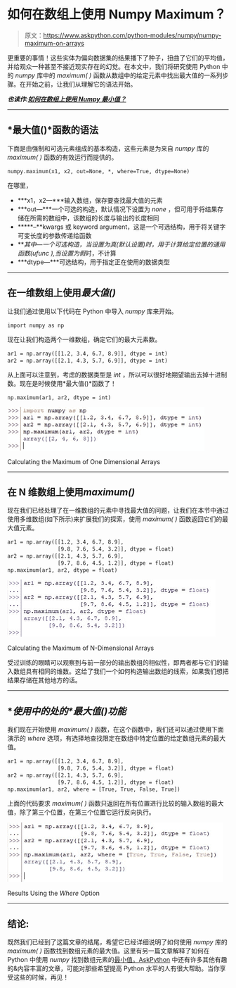 # 如何在数组上使用 Numpy Maximum？

> 原文：<https://www.askpython.com/python-modules/numpy/numpy-maximum-on-arrays>

更重要的事情！这些实体为偏向数据集的结果播下了种子，扭曲了它们的平均值，并给观众一种甚至不接近现实存在的幻觉。在本文中，我们将研究使用 Python 中的 *numpy* 库中的 *maximum( )* 函数从数组中的给定元素中找出最大值的一系列步骤。在开始之前，让我们从理解它的语法开始。

***也读作:[如何在数组上使用 Numpy 最小值？](https://www.askpython.com/python-modules/numpy/numpy-minimum-on-arrays)***

* * *

## ***最大值()*函数**的语法

下面是由强制和可选元素组成的基本构造，这些元素是为来自 *numpy* 库的 *maximum( )* 函数的有效运行而提供的。

```
numpy.maximum(x1, x2, out=None, *, where=True, dtype=None)

```

在哪里，

*   ***x1，x2—***输入数组，保存要查找最大值的元素
*   ***out—***一个可选的构造，默认情况下设置为 *none* ，但可用于将结果存储在所需的数组中，该数组的长度与输出的长度相同
*   *****–**kwargs 或 keyword argument，这是一个可选结构，用于将关键字可变长度的参数传递给函数
*   ***其中—***一个可选构造，当设置为*真*(默认设置)时，用于计算给定位置的通用函数(ufunc ),当设置为*假*时，不计算
*   ***dtype—***可选结构，用于指定正在使用的数据类型

* * *

## **在一维数组上使用*最大值()***

让我们通过使用以下代码在 Python 中导入 *numpy* 库来开始。

```
import numpy as np

```

现在让我们构造两个一维数组，确定它们的最大元素数。

```
ar1 = np.array([[1.2, 3.4, 6.7, 8.9]], dtype = int)
ar2 = np.array([[2.1, 4.3, 5.7, 6.9]], dtype = int)

```

从上面可以注意到，考虑的数据类型是 *int* ，所以可以很好地期望输出去掉十进制数。现在是时候使用*最大值()*函数了！

```
np.maximum(ar1, ar2, dtype = int)

```

![Calculating The Maximum Of One Dimensional Arrays](img/f354643a06be9f0016251028b6d529a9.png)

Calculating the Maximum of One Dimensional Arrays

* * *

## **在 N 维数组上使用*maximum()***

现在我们已经处理了在一维数组的元素中寻找最大值的问题，让我们在本节中通过使用多维数组(如下所示)来扩展我们的探索，使用 *maximum( )* 函数返回它们的最大值元素。

```
ar1 = np.array([[1.2, 3.4, 6.7, 8.9],
                [9.8, 7.6, 5.4, 3.2]], dtype = float)
ar2 = np.array([[2.1, 4.3, 5.7, 6.9],
                [9.7, 8.6, 4.5, 1.2]], dtype = float)
np.maximum(ar1, ar2, dtype = float)

```

![Calculating The Maximum Of N Dimensional Arrays](img/138ce798441ddbc34f18c078a131a1b5.png)

Calculating the Maximum of N-Dimensional Arrays

受过训练的眼睛可以观察到与前一部分的输出数组的相似性，即两者都与它们的输入数组具有相同的维数。这给了我们一个如何构造输出数组的线索，如果我们想把结果存储在其他地方的话。

* * *

## **使用*中的*处的*最大值()*功能**

我们现在开始使用 *maximum( )* 函数，在这个函数中，我们还可以通过使用下面演示的 *where* 选项，有选择地查找限定在数组中特定位置的给定数组元素的最大值。

```
ar1 = np.array([[1.2, 3.4, 6.7, 8.9],
                [9.8, 7.6, 5.4, 3.2]], dtype = float)
ar2 = np.array([[2.1, 4.3, 5.7, 6.9],
                [9.7, 8.6, 4.5, 1.2]], dtype = float)
np.maximum(ar1, ar2, where = [True, True, False, True])

```

上面的代码要求 *maximum( )* 函数只返回在所有位置进行比较的输入数组的最大值，除了第三个位置，在第三个位置它运行反向执行。

![Results Using The Where Option 1](img/a9994c98fc7a52776fd1370f2bb9e1f0.png)

Results Using the *Where* Option

* * *

## **结论:**

既然我们已经到了这篇文章的结尾，希望它已经详细说明了如何使用 *numpy* 库的 *maximum( )* 函数找到数组元素的最大值。这里有另一篇文章解释了如何在 Python 中使用 *numpy* 找到数组元素的[最小值。AskPython](https://www.askpython.com/python-modules/numpy/numpy-minimum-on-arrays) 中还有许多其他有趣的&内容丰富的文章，可能对那些希望提高 Python 水平的人有很大帮助。当你享受这些的时候，再见！
